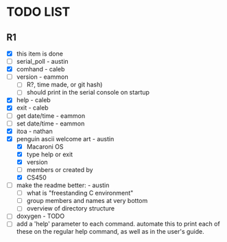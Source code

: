 # TODO LIST

## R1

- [x] this item is done
- [ ] serial_poll - austin
- [x] comhand - caleb
- [ ] version - eammon
    - [ ] R?, time made, or git hash)
    - [ ] should print in the serial console on startup
- [x] help - caleb
- [x] exit - caleb
- [ ] get date/time - eammon
- [ ] set date/time - eammon
- [x] itoa - nathan
- [x] penguin ascii welcome art - austin
    - [x] Macaroni OS
    - [x] type help or exit
    - [x] version 
    - [ ] members or created by
    - [x] CS450
- [ ] make the readme better: - austin
    - [ ] what is "freestanding C environment"
    - [ ] group members and names at very bottom
    - [ ] overview of directory structure
- [ ] doxygen - TODO
- [ ] add a 'help' parameter to each command. automate this to print each of these on the regular help command, as well as in the user's guide.
